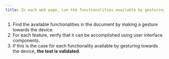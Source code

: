 ```yaml
---
title: In each web page, can the functionalities available by gesturing towards the device be accomplished with user [interface components](#interface-component) (except in special cases)?
---
```


1. Find the available functionalities in the document by making a gesture towards the device.
2. For each feature, verify that it can be accomplished using user interface components.
3. If this is the case for each functionality available by gesturing towards the device, **the test is validated**.
